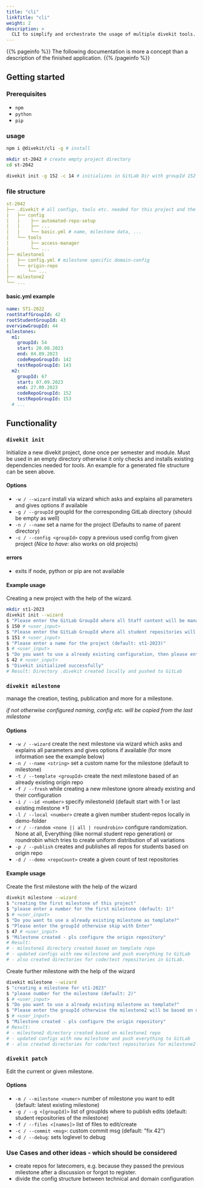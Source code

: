 ```yaml
---
title: "cli"
linkTitle: "cli"
weight: 2
description: >
  CLI to simplify and orchestrate the usage of multiple divekit tools.
---
```


{{% pageinfo %}}
The following documentation is more a concept than a description of the finished application.
{{% /pageinfo %}}

## Getting started

### Prerequisites
- `npm`
- `python`
- `pip`

### usage
```bash
npm i @divekit/cli -g # install

mkdir st-2042 # create empty project directory
cd st-2042

divekit init -g 152 -c 14 # initializes in GitLab Dir with groupId 152 and with config base from project in GitLab dir 14
```

### file structure
```yml
st-2042
├── .divekit # all configs, tools etc. needed for this project and the divekit-cli
|   ├── config
|   |    ├── automated-repo-setup
|   |    ├── ...
|   |    └── basic.yml # name, milestone data, ...
|   └── tools
|        ├── access-manager
|        └── ...
├── milestone1
|   ├── config.yml # milestone specific domain-config
|   └── origin-repo
|       └── ...
├── milestone2
└── ...
```

#### basic.yml example
```yml
name: ST1-2022
rootStaffGroupId: 42
rootStudentGroupId: 43
overviewGroupId: 44
milestones:
  m1:
    groupId: 54
    start: 20.08.2023
    end: 04.09.2023
    codeRepoGroupId: 142
    testRepoGroupId: 143
  m2:
    groupId: 67
    start: 07.09.2023
    end: 27.09.2023
    codeRepoGroupId: 152
    testRepoGroupId: 153
  # ...

```

## Functionality
### `divekit init`
Initialize a new divekit project, done once per semester and module. Must be used in an empty directory otherwise it only checks and installs existing dependencies needed for *tools*. An example for a generated file structure can be seen above.

#### Options
* `-w / --wizard` install via wizard which asks and explains all parameters and gives options if available
* `-g / --groupId` groupId for the corresponding GitLab directory (should be empty as well)
* `-n / --name` set a name for the project (Defaults to name of parent directory)
* `-c / --config <groupId>` copy a previous used config from given project (*Nice to have*: also works on old projects)

#### errors
* exits if node, python or pip are not available

#### Example usage
Creating a new project with the help of the wizard.
```bash
mkdir st1-2023
divekit init --wizard
$ "Please enter the GitLab GroupId where all Staff content will be managed (should be empty):"
$ 150 # <user_input>
$ "Please enter the GitLab GroupId where all student repositories will be published:"
$ 151 # <user_input>
$ "Please enter a name for the project (default: st1-2023)"
$ # <user_input>
$ "Do you want to use a already existing configuration, then please enter a groupId for the corresponding project otherwise a basic config will be initialized"
$ 42 # <user_input>
$ "Divekit initialized successfully"
# Result: Directory .divekit created locally and pushed to GitLab
```

### `divekit milestone`
manage the creation, testing, publication and more for a milestone.

*if not otherwise configured naming, config etc. will be copied from the last milestone*

#### Options
* `-w / --wizard` create the next milestone via wizard which asks and explains all parameters and gives options if available (for more information see the example below)
* `-n / --name <string>` set a custom name for the milestone (default to milestone<Id>)
* `-t / --template <groupId>` create the next milestone based of an already existing origin repo
* `-f / --fresh` while creating a new milestone ignore already existing and their configuration
* `-i / --id <number>` specify milestoneId (default start with 1 or last existing milestone +1)
* `-l / --local <number>` create a given number student-repos locally in demo-folder
* `-r / --random <none || all | roundrobin>` configure randomization. None at all, Everything (like normal student repo generation) or roundrobin which tries to create uniform distribution of all variations
* `-p / --publish` creates and publishes all repos for students based on origin repo
* `-d / --demo <repoCount>` create a given count of test repositories

#### Example usage
Create the first milestone with the help of the wizard
```bash
divekit milestone --wizard
$ "creating the first milestone of this project"
$ "please enter a number for the first milestone (default: 1)"
$ # <user_input>
$ "Do you want to use a already existing milestone as template?"
$ "Please enter the groupId otherwise skip with Enter"
$ 47 # <user_input>
$ "Milestone created - pls configure the origin repository"
# Result:
# - milestone1 directory created based on template repo
# - updated configs with new milestone and push everything to GitLab
# - also created directories for code/test repositories in GitLab.
```

Create further milestone with the help of the wizard
```bash
divekit milestone --wizard
$ "creating a milestone for st1-2023"
$ "please number for the milestone (default: 2)"
$ # <user_input>
$ "Do you want to use a already existing milestone as template?"
$ "Please enter the groupId otherwise the milestone2 will be based on milestone1"
$ # <user_input>
$ "Milestone created - pls configure the origin repository"
# Result:
# - milestone2 directory created based on milestone1 repo
# - updated configs with new milestone and push everything to GitLab
# - also created directories for code/test repositories for milestone2 in GitLab.
```


### `divekit patch`
Edit the current or given milestone.

#### Options
* `-m / --milestone <numer>` number of milestone you want to edit (default: latest existing milestone)
* `-g / --g <[groupId]>` list of groupIds where to publish edits (default: student repositories of the milestone)
* `-f / --files <[names]>` list of files to edit/create
* `-c / --commit <msg>`: custom commit msg (default: "fix 42")
* `-d / --debug`: sets loglevel to debug


### Use Cases and other ideas - which should be considered
- create repos for latecomers, e.g. because they passed the previous milestone after a discussion or forgot to register.
- divide the config structure between technical and domain configuration
